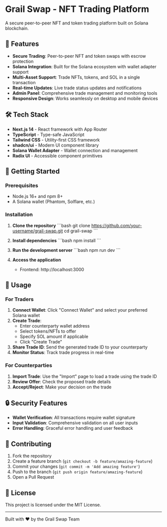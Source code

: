 # Grail Swap - NFT Trading Platform

A secure peer-to-peer NFT and token trading platform built on Solana blockchain.

## 🚀 Features

- **Secure Trading**: Peer-to-peer NFT and token swaps with escrow protection
- **Solana Integration**: Built for the Solana ecosystem with wallet adapter support
- **Multi-Asset Support**: Trade NFTs, tokens, and SOL in a single transaction
- **Real-time Updates**: Live trade status updates and notifications
- **Admin Panel**: Comprehensive trade management and monitoring tools
- **Responsive Design**: Works seamlessly on desktop and mobile devices

## 🛠️ Tech Stack

- **Next.js 14** - React framework with App Router
- **TypeScript** - Type-safe JavaScript
- **Tailwind CSS** - Utility-first CSS framework
- **shadcn/ui** - Modern UI component library
- **Solana Wallet Adapter** - Wallet connection and management
- **Radix UI** - Accessible component primitives

## 🚀 Getting Started

### Prerequisites

- Node.js 16+ and npm 8+
- A Solana wallet (Phantom, Solflare, etc.)

### Installation

1. **Clone the repository**
   \`\`\`bash
   git clone https://github.com/your-username/grail-swap.git
   cd grail-swap
   \`\`\`

2. **Install dependencies**
   \`\`\`bash
   npm install
   \`\`\`

3. **Run the development server**
   \`\`\`bash
   npm run dev
   \`\`\`

4. **Access the application**
   - Frontend: http://localhost:3000

## 📖 Usage

### For Traders

1. **Connect Wallet**: Click "Connect Wallet" and select your preferred Solana wallet
2. **Create Trade**: 
   - Enter counterparty wallet address
   - Select tokens/NFTs to offer
   - Specify SOL amount if applicable
   - Click "Create Trade"
3. **Share Trade ID**: Send the generated trade ID to your counterparty
4. **Monitor Status**: Track trade progress in real-time

### For Counterparties

1. **Import Trade**: Use the "Import" page to load a trade using the trade ID
2. **Review Offer**: Check the proposed trade details
3. **Accept/Reject**: Make your decision on the trade

## 🔒 Security Features

- **Wallet Verification**: All transactions require wallet signature
- **Input Validation**: Comprehensive validation on all user inputs
- **Error Handling**: Graceful error handling and user feedback

## 🤝 Contributing

1. Fork the repository
2. Create a feature branch (`git checkout -b feature/amazing-feature`)
3. Commit your changes (`git commit -m 'Add amazing feature'`)
4. Push to the branch (`git push origin feature/amazing-feature`)
5. Open a Pull Request

## 📝 License

This project is licensed under the MIT License.

---

Built with ❤️ by the Grail Swap Team
